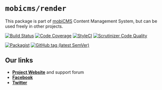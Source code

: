 # `mobicms/render`

This package is part of [mobiCMS](https://github.com/mobicms/mobicms) Content Management System,
but can be used freely in other projects.

[![Build Status](https://travis-ci.org/mobicms/render.svg?branch=develop)](https://travis-ci.org/mobicms/render)
[![Code Coverage](https://scrutinizer-ci.com/g/mobicms/render/badges/coverage.png?b=develop)](https://scrutinizer-ci.com/g/mobicms/render/?branch=develop)
[![StyleCI](https://github.styleci.io/repos/224595007/shield?branch=develop)](https://github.styleci.io/repos/224595007)
[![Scrutinizer Code Quality](https://scrutinizer-ci.com/g/mobicms/render/badges/quality-score.png?b=develop)](https://scrutinizer-ci.com/g/mobicms/render/?branch=develop)

[![Packagist](https://img.shields.io/packagist/l/mobicms/render.svg)](https://packagist.org/packages/mobicms/render)
[![GitHub tag (latest SemVer)](https://img.shields.io/github/tag/mobicms/render.svg?label=stable)](https://github.com/mobicms/render/releases)

## Our links
- [**Project Website**](https://mobicms.org) and support forum
- [**Facebook**](https://www.facebook.com/mobicms)
- [**Twitter**](https://twitter.com/mobicms)
